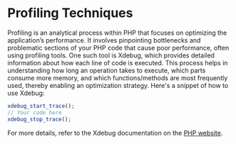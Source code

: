# Profiling Techniques

Profiling is an analytical process within PHP that focuses on optimizing the application’s performance. It involves pinpointing bottlenecks and problematic sections of your PHP code that cause poor performance, often using profiling tools. One such tool is Xdebug, which provides detailed information about how each line of code is executed. This process helps in understanding how long an operation takes to execute, which parts consume more memory, and which functions/methods are most frequently used, thereby enabling an optimization strategy. Here's a snippet of how to use Xdebug:

```php
xdebug_start_trace();
// Your code here
xdebug_stop_trace();
```

For more details, refer to the Xdebug documentation on the [PHP website](https://xdebug.org/docs/profiler).